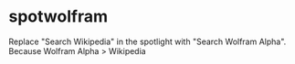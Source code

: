 spotwolfram
===========

Replace "Search Wikipedia" in the spotlight with "Search Wolfram Alpha". Because Wolfram Alpha > Wikipedia